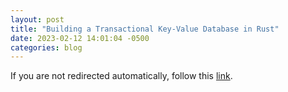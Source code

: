 ```yaml
---
layout: post
title: "Building a Transactional Key-Value Database in Rust"
date: 2023-02-12 14:01:04 -0500
categories: blog
---
```


<script type="text/javascript">
  window.location.href = 'https://brianshih1.github.io/mini-key-value-db/';
</script>

If you are not redirected automatically, follow this <a href="https://brianshih1.github.io/mini-key-value-db/">link</a>.
